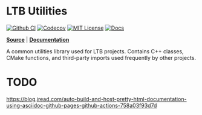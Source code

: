 LTB Utilities
=============================
[![Github CI][gh-ci-badge]][gh-ci-link]
[![Codecov][codecov-badge]][codecov-link]
[![MIT License][license-badge]][license-link]
[![Docs][docs-badge]][docs-link]

**[Source][source-code-link]** | **[Documentation][documentation-link]**

A common utilities library used for LTB projects. Contains C++ classes,
CMake functions, and third-party imports used frequently by other projects.

# TODO

https://blog.jread.com/auto-build-and-host-pretty-html-documentation-using-asciidoc-github-pages-github-actions-758a03f93d7d

[gh-ci-badge]: https://github.com/LoganBarnes/ltb-util/actions/workflows/cmake.yml/badge.svg
[gh-ci-link]: https://github.com/LoganBarnes/ltb-util/actions/workflows/cmake.yml
[codecov-badge]: https://codecov.io/gh/LoganBarnes/ltb-util/branch/master/graph/badge.svg
[codecov-link]: https://codecov.io/gh/LoganBarnes/ltb-util
[license-badge]: https://img.shields.io/badge/License-MIT-blue.svg
[license-link]: https://github.com/LoganBarnes/ltb-util/blob/master/LICENSE
[docs-badge]: https://codedocs.xyz/LoganBarnes/ltb-util.svg
[docs-link]: https://codedocs.xyz/LoganBarnes/ltb-util

[source-code-link]: https://github.com/LoganBarnes/ltb-util
[documentation-link]: https://codedocs.xyz/LoganBarnes/ltb-util/index.html

